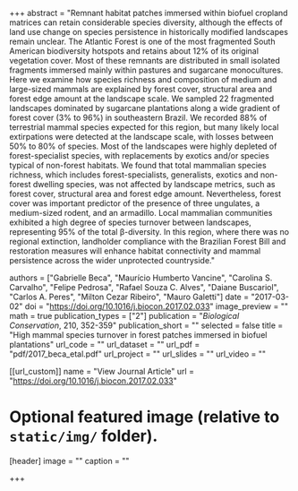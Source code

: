 +++
abstract = "Remnant habitat patches immersed within biofuel cropland matrices can retain considerable species diversity, although the effects of land use change on species persistence in historically modified landscapes remain unclear. The Atlantic Forest is one of the most fragmented South American biodiversity hotspots and retains about 12% of its original vegetation cover. Most of these remnants are distributed in small isolated fragments immersed mainly within pastures and sugarcane monocultures. Here we examine how species richness and composition of medium and large-sized mammals are explained by forest cover, structural area and forest edge amount at the landscape scale. We sampled 22 fragmented landscapes dominated by sugarcane plantations along a wide gradient of forest cover (3% to 96%) in southeastern Brazil. We recorded 88% of terrestrial mammal species expected for this region, but many likely local extirpations were detected at the landscape scale, with losses between 50% to 80% of species. Most of the landscapes were highly depleted of forest-specialist species, with replacements by exotics and/or species typical of non-forest habitats. We found that total mammalian species richness, which includes forest-specialists, generalists, exotics and non-forest dwelling species, was not affected by landscape metrics, such as forest cover, structural area and forest edge amount. Nevertheless, forest cover was important predictor of the presence of three ungulates, a medium-sized rodent, and an armadillo. Local mammalian communities exhibited a high degree of species turnover between landscapes, representing 95% of the total β-diversity. In this region, where there was no regional extinction, landholder compliance with the Brazilian Forest Bill and restoration measures will enhance habitat connectivity and mammal persistence across the wider unprotected countryside."

authors = ["Gabrielle Beca", "Maurício Humberto Vancine", "Carolina S. Carvalho", "Felipe Pedrosa", "Rafael Souza C. Alves", "Daiane Buscariol", "Carlos A. Peres", "Milton Cezar Ribeiro", "Mauro Galetti"]
date = "2017-03-02"
doi = "https://doi.org/10.1016/j.biocon.2017.02.033"
image_preview = ""
math = true
publication_types = ["2"]
publication = "*Biological Conservation*, 210, 352-359"
publication_short = ""
selected = false
title = "High mammal species turnover in forest patches immersed in biofuel plantations"
url_code = ""
url_dataset = ""
url_pdf = "pdf/2017_beca_etal.pdf"
url_project = ""
url_slides = ""
url_video = ""

[[url_custom]]
name = "View Journal Article"
url = "https://doi.org/10.1016/j.biocon.2017.02.033"

# Optional featured image (relative to `static/img/` folder).
[header]
image = ""
caption = ""

+++
